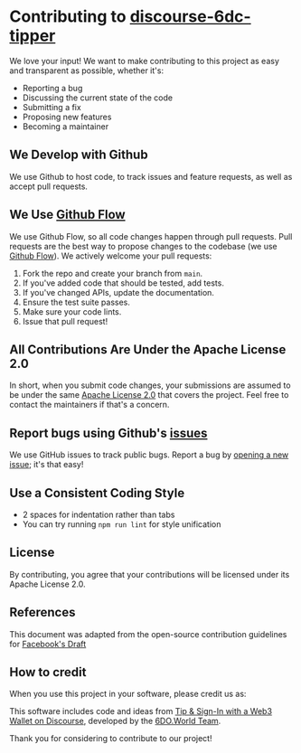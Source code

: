 # Contributing to [discourse-6dc-tipper](https://github.com/6doworld/discourse-6dc-tipper)

 

We love your input! We want to make contributing to this project as easy and transparent as possible, whether it's:

 

- Reporting a bug
- Discussing the current state of the code
- Submitting a fix
- Proposing new features
- Becoming a maintainer

 

## We Develop with Github
We use Github to host code, to track issues and feature requests, as well as accept pull requests.

 

## We Use [Github Flow](https://guides.github.com/introduction/flow/index.html)
We use Github Flow, so all code changes happen through pull requests. Pull requests are the best way to propose changes to the codebase (we use [Github Flow](https://guides.github.com/introduction/flow/index.html)). We actively welcome your pull requests:

 

1. Fork the repo and create your branch from `main`.
2. If you've added code that should be tested, add tests.
3. If you've changed APIs, update the documentation.
4. Ensure the test suite passes.
5. Make sure your code lints.
6. Issue that pull request!

 
## All Contributions Are Under the Apache License 2.0
In short, when you submit code changes, your submissions are assumed to be under the same [Apache License 2.0](https://www.apache.org/licenses/LICENSE-2.0) that covers the project. Feel free to contact the maintainers if that's a concern.
 

## Report bugs using Github's [issues](https://github.com/briandk/transcriptase-atom/issues)
We use GitHub issues to track public bugs. Report a bug by [opening a new issue](https://github.com/6doworld/discourse-6dc-tipper/issues/new); it's that easy!

 

## Use a Consistent Coding Style
* 2 spaces for indentation rather than tabs
* You can try running `npm run lint` for style unification

## License
By contributing, you agree that your contributions will be licensed under its Apache License 2.0.

## References
This document was adapted from the open-source contribution guidelines for [Facebook's Draft](https://github.com/facebook/draft-js)

 

## How to credit
When you use this project in your software, please credit us as:

 

This software includes code and ideas from [Tip & Sign-In with a Web3 Wallet on Discourse](https://github.com/6doworld/discourse-6dc-tipper/), developed by the [6DO.World Team](https://6do.world).

 

Thank you for considering to contribute to our project!
